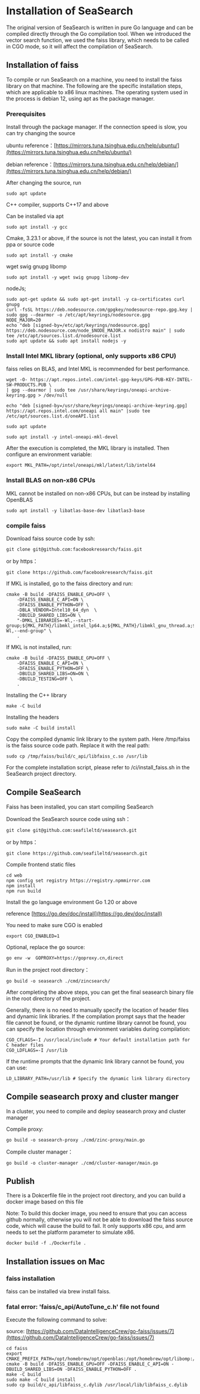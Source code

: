 # Installation of SeaSearch

The original version of SeaSearch is written in pure Go language and can be compiled directly through the Go compilation tool. When we introduced the vector search function, we used the faiss library, which needs to be called in CGO mode, so it will affect the compilation of SeaSearch.

## Installation of faiss

To compile or run SeaSearch on a machine, you need to install the faiss library on that machine. The following are the specific installation steps, which are applicable to x86 linux machines. The operating system used in the process is debian 12, using apt as the package manager.

### Prerequisites

Install through the package manager. If the connection speed is slow, you can try changing the source

ubuntu reference：[https://mirrors.tuna.tsinghua.edu.cn/help/ubuntu/](https://mirrors.tuna.tsinghua.edu.cn/help/ubuntu/)

debian reference：[https://mirrors.tuna.tsinghua.edu.cn/help/debian/](https://mirrors.tuna.tsinghua.edu.cn/help/debian/)

After changing the source, run

```
sudo apt update
```

C++ compiler, supports C++17 and above

Can be installed via apt

```
sudo apt install -y gcc
```

Cmake, 3.23.1 or above, if the source is not the latest, you can install it from ppa or source code

```
sudo apt install -y cmake
```

wget swig gnupg libomp

```
sudo apt install -y wget swig gnupg libomp-dev
```

nodeJs;

```
sudo apt-get update && sudo apt-get install -y ca-certificates curl gnupg
curl -fsSL https://deb.nodesource.com/gpgkey/nodesource-repo.gpg.key | sudo gpg --dearmor -o /etc/apt/keyrings/nodesource.gpg
NODE_MAJOR=20
echo "deb [signed-by=/etc/apt/keyrings/nodesource.gpg] https://deb.nodesource.com/node_$NODE_MAJOR.x nodistro main" | sudo tee /etc/apt/sources.list.d/nodesource.list
sudo apt update && sudo apt install nodejs -y
```

### Install Intel MKL library (optional, only supports x86 CPU)

faiss relies on BLAS, and Intel MKL is recommended for best performance.

```
wget -O- https://apt.repos.intel.com/intel-gpg-keys/GPG-PUB-KEY-INTEL-SW-PRODUCTS.PUB \
| gpg --dearmor | sudo tee /usr/share/keyrings/oneapi-archive-keyring.gpg > /dev/null

echo "deb [signed-by=/usr/share/keyrings/oneapi-archive-keyring.gpg] https://apt.repos.intel.com/oneapi all main" |sudo tee /etc/apt/sources.list.d/oneAPI.list

sudo apt update

sudo apt install -y intel-oneapi-mkl-devel
```

After the execution is completed, the MKL library is installed. Then configure an environment variable:

```
export MKL_PATH=/opt/intel/oneapi/mkl/latest/lib/intel64
```

### Install BLAS on non-x86 CPUs

MKL cannot be installed on non-x86 CPUs, but can be instead by installing OpenBLAS

```
sudo apt install -y libatlas-base-dev libatlas3-base
```

### compile faiss

Download faiss source code by ssh:

```
git clone git@github.com:facebookresearch/faiss.git
```

or by https：

```
git clone https://github.com/facebookresearch/faiss.git
```

If MKL is installed, go to the faiss directory and run:

```
cmake -B build -DFAISS_ENABLE_GPU=OFF \
    -DFAISS_ENABLE_C_API=ON \
    -DFAISS_ENABLE_PYTHON=OFF \
    -DBLA_VENDOR=Intel10_64_dyn  \
    -DBUILD_SHARED_LIBS=ON \
    "-DMKL_LIBRARIES=-Wl,--start-group;${MKL_PATH}/libmkl_intel_lp64.a;${MKL_PATH}/libmkl_gnu_thread.a;${MKL_PATH}/libmkl_core.a;-Wl,--end-group" \
    .
```

If MKL is not installed, run:

```
cmake -B build -DFAISS_ENABLE_GPU=OFF \
    -DFAISS_ENABLE_C_API=ON \
    -DFAISS_ENABLE_PYTHON=OFF \
    -DBUILD_SHARED_LIBS=ON=ON \
    -DBUILD_TESTING=OFF \    
    .
```

Installing the C++ library

```
make -C build
```

Installing the headers

```
sudo make -C build install
```

Copy the compiled dynamic link library to the system path. Here /tmp/faiss is the faiss source code path. Replace it with the real path:

```
sudo cp /tmp/faiss/build/c_api/libfaiss_c.so /usr/lib
```

For the complete installation script, please refer to /ci/install\_faiss.sh in the SeaSearch project directory.

## Compile SeaSearch

Faiss has been installed, you can start compiling SeaSearch

Download the SeaSearch source code using ssh：

```
git clone git@github.com:seafileltd/seasearch.git
```

or by https：

```
git clone https://github.com/seafileltd/seasearch.git
```

Compile frontend static files

```
cd web
npm config set registry https://registry.npmmirror.com
npm install
npm run build
```

Install the go language environment Go 1.20 or above

reference [https://go.dev/doc/install](https://go.dev/doc/install)

You need to make sure CGO is enabled

```
export CGO_ENABLED=1
```

Optional, replace the go source:

```
go env -w  GOPROXY=https://goproxy.cn,direct
```

Run in the project root directory：

```
go build -o seasearch ./cmd/zincsearch/
```

After completing the above steps, you can get the final seasearch binary file in the root directory of the project.

Generally, there is no need to manually specify the location of header files and dynamic link libraries. If the compilation prompt says that the header file cannot be found, or the dynamic runtime library cannot be found, you can specify the location through environment variables during compilation:

```
CGO_CFLAGS=-I /usr/local/include # Your default installation path for C header files
CGO_LDFLAGS=-I /usr/lib  
```

If the runtime prompts that the dynamic link library cannot be found, you can use:

```
LD_LIBRARY_PATH=/usr/lib # Specify the dynamic link library directory
```

## Compile seasearch proxy and cluster manger

In a cluster, you need to compile and deploy seasearch proxy and cluster manager

Compile proxy:

```
go build -o seasearch-proxy ./cmd/zinc-proxy/main.go
```

Compile cluster manager：

```
go build -o cluster-manager ./cmd/cluster-manager/main.go
```


## Publish

There is a Dokcerfile file in the project root directory, and you can build a docker image based on this file

Note: To build this docker image, you need to ensure that you can access github normally, otherwise you will not be able to download the faiss source code, which will cause the build to fail. It only supports x86 cpu, and arm needs to set the platform parameter to simulate x86.

```
docker build -f ./Dockerfile .
```

## Installation issues on Mac

### faiss installation

faiss can be installed via brew install faiss.

### fatal error: 'faiss/c\_api/AutoTune\_c.h' file not found

Execute the following command to solve:

source: [https://github.com/DataIntelligenceCrew/go-faiss/issues/7](https://github.com/DataIntelligenceCrew/go-faiss/issues/7)

```
cd faiss
export CMAKE_PREFIX_PATH=/opt/homebrew/opt/openblas:/opt/homebrew/opt/libomp:/opt/homebrew
cmake -B build -DFAISS_ENABLE_GPU=OFF -DFAISS_ENABLE_C_API=ON -DBUILD_SHARED_LIBS=ON -DFAISS_ENABLE_PYTHON=OFF .
make -C build
sudo make -C build install
sudo cp build/c_api/libfaiss_c.dylib /usr/local/lib/libfaiss_c.dylib
```
